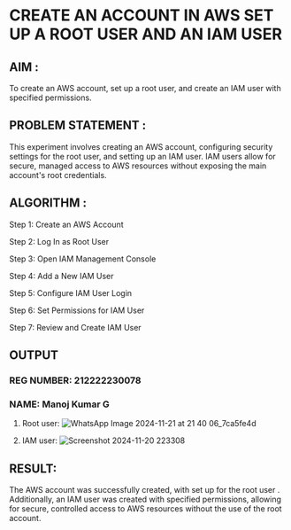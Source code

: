 # CREATE AN ACCOUNT IN AWS SET UP A ROOT USER AND AN IAM USER
## AIM :
To create an AWS account, set up a root user, and create an IAM user with specified permissions.

## PROBLEM STATEMENT :
This experiment involves creating an AWS account, configuring security settings for the root user, and setting up an IAM user. IAM users allow for secure, managed access to AWS resources without exposing the main account's root credentials.

## ALGORITHM :
Step 1:
Create an AWS Account

Step 2:
Log In as Root User

Step 3:
Open IAM Management Console

Step 4:
Add a New IAM User

Step 5:
Configure IAM User Login

Step 6:
Set Permissions for IAM User

Step 7:
Review and Create IAM User

## OUTPUT
### REG NUMBER: 212222230078
### NAME: Manoj Kumar G
1. Root user:
![WhatsApp Image 2024-11-21 at 21 40 06_7ca5fe4d](https://github.com/user-attachments/assets/f6b27e81-eda3-4d84-824c-728ef0b66944)




3. IAM user:
![Screenshot 2024-11-20 223308](https://github.com/user-attachments/assets/f983e54b-5fc0-4c3e-9105-4ab3580c9048)

 
## RESULT:
The AWS account was successfully created, with set up for the root user . Additionally, an IAM user was created with specified permissions, allowing for secure, controlled access to AWS resources without the use of the root account.
 

  


